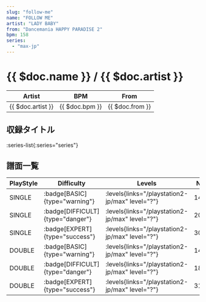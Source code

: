 ```yaml
---
slug: "follow-me"
name: "FOLLOW ME"
artist: "LADY BABY"
from: "Dancemania HAPPY PARADISE 2"
bpm: 158
series:
  - "max-jp"
---
```


# {{ $doc.name }} / {{ $doc.artist }}

|Artist|BPM|From|
|------|---|----|
|{{ $doc.artist }}|{{ $doc.bpm }}|{{ $doc.from }}|

## 収録タイトル

:series-list{:series="series"}

## 譜面一覧

|PlayStyle|Difficulty|Levels|Notes|Movie|
|---------|----------|------|-----|-----|
|SINGLE| :badge[BASIC]{type="warning"}| :levels{links="/playstation2-jp/max" level="?"}|149/8||
|SINGLE| :badge[DIFFICULT]{type="danger"}| :levels{links="/playstation2-jp/max" level="?"}|202/10||
|SINGLE| :badge[EXPERT]{type="success"}| :levels{links="/playstation2-jp/max" level="?"}|300/20||
|DOUBLE| :badge[BASIC]{type="warning"}| :levels{links="/playstation2-jp/max" level="?"}|140/7||
|DOUBLE| :badge[DIFFICULT]{type="danger"}| :levels{links="/playstation2-jp/max" level="?"}|183/21||
|DOUBLE| :badge[EXPERT]{type="success"}| :levels{links="/playstation2-jp/max" level="?"}|313/14||
